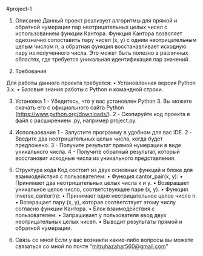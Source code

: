 #project-1

1. Описание
  Данный проект реализует алгоритмы для прямой и обратной нумерации пар неотрицательных целых чисел с использованием функции Кантора.
  Функция Кантора позволяет однозначно сопоставить пару чисел (x, y) с одним неотрицательным целым числом n, а обратная функция восстанавливает исходную пару из полученного числа.
  Это может быть полезно в различных областях, где требуется уникальная идентификация пар значений.

2. Требования

  Для работы данного проекта требуется:
    • Установленная версия Python 3.x.
    • Базовые знания работы с Python и командной строки.

3. Установка
  1 - Убедитесь, что у вас установлен Python 3. Вы можете скачать его с официального сайта Python (https://www.python.org/downloads/).
  2 - Скопируйте код проекта в файл с расширением .py, например project.py.

4. Использование
  1 - Запустите программу в удобном для вас IDE.
  2 - Введите два неотрицательных целых числа, когда будет предложено.
  3 - Получите результат прямой нумерации в виде уникального числа.
  4 - Получите обратный результат, который восстановит исходные числа из уникального представления.

5. Структура кода
  Код состоит из двух основных функций и блока для взаимодействия с пользователем:
  • Функция cantor_pair(x, y): 
    • Принимает два неотрицательных целых числа x и y.
    • Возвращает уникальное целое число, соответствующее паре (x, y).
  • Функция inverse_cantor(n): 
    • Принимает одно неотрицательное целое число n.
    • Возвращает пару (x, y), которая соответствует этому числу согласно функции Кантора.
  • Блок взаимодействия с пользователем: 
    • Запрашивает у пользователя ввод двух неотрицательных целых чисел.
    • Выводит результаты прямой и обратной нумерации.

6. Связь со мной
   Если у вас возникли какие-либо вопросы вы можете связаться со мной по почте "mitruhazahar560@gmail.com"
   
